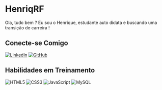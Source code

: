 # HenriqRF
Ola, tudo bem ? Eu sou o Henrique, estudante auto didata e buscando uma transição de carreira !

## Conecte-se Comigo
[![LinkedIn](https://img.shields.io/badge/LinkedIn-BBB?style=for-the-badge&logo=linkedin&logoColor=0E76A8)](https://www.linkedin.com/in/henrique-rodrigues-715561232/)
[![GitHub](https://img.shields.io/badge/GitHbt-BBB?style=for-the-badge&logo=github&logoColor=black)](+https://github.com/HenriqRF)

## Habilidades em Treinamento
![HTML5](https://img.shields.io/badge/HTML5-000?style=for-the-badge&logo=html5)
![CSS3](https://img.shields.io/badge/CSS3-000?style=for-the-badge&logo=css3&logoColor=264CE4)
![JavaScript](https://img.shields.io/badge/JavaScript-000?style=for-the-badge&logo=javascript)
![MySQL](https://img.shields.io/badge/MySQL-000?style=for-the-badge&logo=mysql&logoColor=005C84)

##